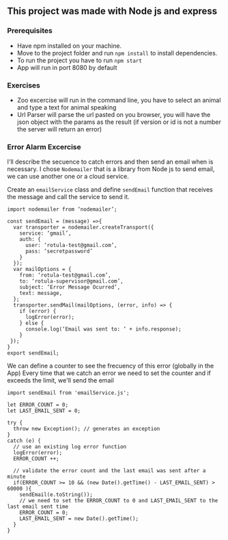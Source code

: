 ## This project was made with Node js and express

### Prerequisites

- Have npm installed on your machine.
- Move to the project folder and run ```npm install``` to install dependencies.
- To run the project you have to run ```npm start```
- App will run in port 8080 by default

### Exercises

- Zoo excercise will run in the command line, you have to select an animal and type a text for animal speaking
- Url Parser will parse the url pasted on you browser, you will have the json object with the params as the result (if version or id is not a number the server will return an error)

### Error Alarm Excercise

I'll describe the secuence to catch errors and then send an email when is necessary.
I chose `Nodemailer` that is a library from Node js to send email, we can use another one or a cloud service.

Create an `emailService` class and define `sendEmail` function that receives the message and call the service to send it.


```
import nodemailer from ‘nodemailer’;

const sendEmail = (message) =>{
  var transporter = nodemailer.createTransport({
    service: ‘gmail’,
    auth: {
      user: ‘rotula-test@gmail.com’,
      pass: ‘secretpassword’
    }
  });
  var mailOptions = {
    from: ‘rotula-test@gmail.com’,
    to: ‘rotula-supervisor@gmail.com’,
    subject: ‘Error Message Ocurred’,
    text: message,
  };
  transporter.sendMail(mailOptions, (error, info) => {
    if (error) {
      logError(error);
    } else {
      console.log(‘Email was sent to: ‘ + info.response);
    }
 });
}
export sendEmail;
```

We can define a counter to see the frecuency of this error (globally in the App)
Every time that we catch an error we need to set the counter and if exceeds the limit, we'll send the email

```
import sendEmail from 'emailService.js';

let ERROR_COUNT = 0;
let LAST_EMAIL_SENT = 0;

try {
  throw new Exception(); // generates an exception
}
catch (e) {
  // use an existing log error function
  logError(error);
  ERROR_COUNT ++;

  // validate the error count and the last email was sent after a minute
  if(ERROR_COUNT >= 10 && (new Date().getTime() - LAST_EMAIL_SENT) > 60000 ){
    sendEmail(e.toString());
    // we need to set the ERROR_COUNT to 0 and LAST_EMAIL_SENT to the last email sent time
    ERROR_COUNT = 0;
    LAST_EMAIL_SENT = new Date().getTime();
  }
}
```